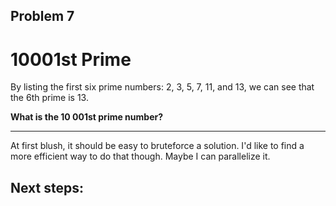 ## Problem 7

# 10001st Prime

By listing the first six prime numbers: 2, 3, 5, 7, 11, and 13, we can see that the 6th prime is 13.

**What is the 10 001st prime number?**

---

At first blush, it should be easy to bruteforce a solution. I'd like to find a more efficient way to do that though. Maybe I can parallelize it.

## Next steps:


